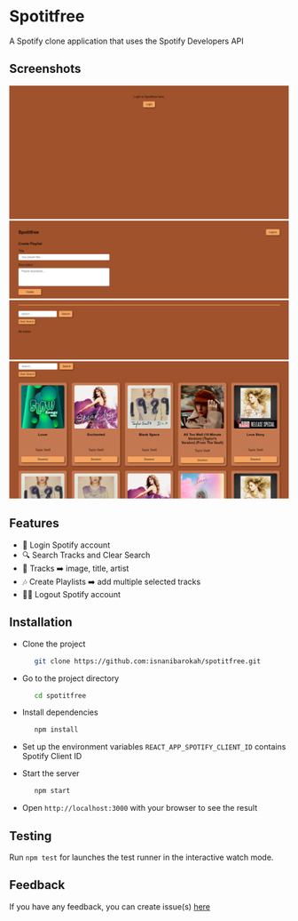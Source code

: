 # Spotitfree
A Spotify clone application that uses the Spotify Developers API

## Screenshots
<center><img src="/documentations/Login.png" alt="Preview Image" /></center>
<center><img src="/documentations/CreatePlaylist.png" alt="Preview Image" /></center>
<center><img src="/documentations/SearchTrack.png" alt="Preview Image" /></center>
<center><img src="/documentations/ResultSelectedTrack.png" alt="Preview Image" /></center>

## Features
- 🚪 Login Spotify account
- 🔍 Search Tracks and Clear Search
- 🎵 Tracks ➡️ image, title, artist
- 🎶 Create Playlists ➡️ add multiple selected tracks
- 🏃‍♀️ Logout Spotify account

## Installation
- Clone the project
  ```bash
     git clone https://github.com:isnanibarokah/spotitfree.git
  ```
- Go to the project directory
  ```bash
     cd spotitfree
  ```
- Install dependencies
  ```bash
     npm install
  ```
- Set up the environment variables
  `REACT_APP_SPOTIFY_CLIENT_ID` contains Spotify Client ID

- Start the server
  ```bash
     npm start
  ```
- Open `http://localhost:3000` with your browser to see the result

## Testing

Run `npm test` for launches the test runner in the interactive watch mode.

## Feedback

If you have any feedback, you can create issue(s) [here](https://github.com/isnanibarokah/spotitfree/issues)